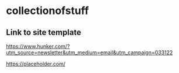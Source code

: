 # collectionofstuff

## Link to site template
https://www.hunker.com/?utm_source=newsletter&utm_medium=email&utm_campaign=033122


https://placeholder.com/
